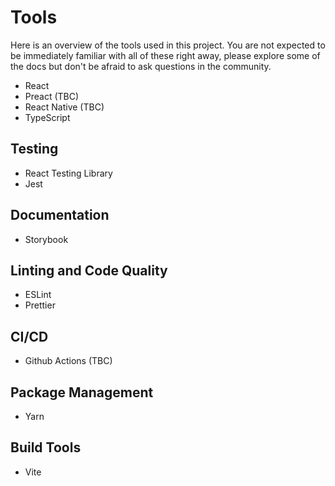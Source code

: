 # Tools

Here is an overview of the tools used in this project. You are not expected
to be immediately familiar with all of these right away, please explore some
of the docs but don't be afraid to ask questions in the community.

- React
- Preact (TBC)
- React Native (TBC)
- TypeScript

## Testing

- React Testing Library
- Jest

## Documentation

- Storybook

## Linting and Code Quality

- ESLint
- Prettier

## CI/CD

- Github Actions (TBC)

## Package Management

- Yarn

## Build Tools

- Vite
